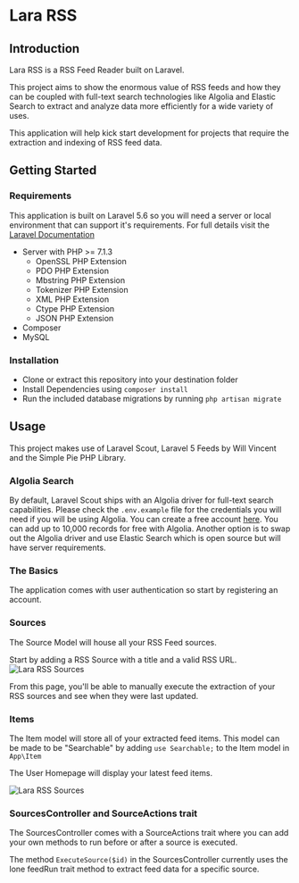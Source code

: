 # Lara RSS

## Introduction

Lara RSS is a RSS Feed Reader built on Laravel. 

This project aims to show the enormous value of RSS feeds and how they can be coupled with full-text search technologies like Algolia and Elastic Search to extract and analyze data more efficiently for a wide variety of uses. 

This application will help kick start development for projects that require the extraction and indexing of RSS feed data. 


## Getting Started

### Requirements

This application is built on Laravel 5.6 so you will need a server or local environment that can support it's requirements. For full details visit the [Laravel Documentation](https://laravel.com/docs/5.6)

* Server with PHP >= 7.1.3
  - OpenSSL PHP Extension
  - PDO PHP Extension
  - Mbstring PHP Extension
  - Tokenizer PHP Extension
  - XML PHP Extension
  - Ctype PHP Extension
  - JSON PHP Extension
* Composer
* MySQL

### Installation

* Clone or extract this repository into your destination folder
* Install Dependencies using `composer install`
* Run the included database migrations by running `php artisan migrate`


## Usage

This project makes use of Laravel Scout, Laravel 5 Feeds by Will Vincent and the Simple Pie PHP Library. 

### Algolia Search

By default, Laravel Scout ships with an Algolia driver for full-text search capabilities. Please check the `.env.example` file for the credentials you will need if you will be using Algolia. You can create a free account [here](https://www.algolia.com/). You can add up to 10,000 records for free with Algolia. Another option is to swap out the Algolia driver and use Elastic Search which is open source but will have server requirements.

### The Basics

The application comes with user authentication so start by registering an account. 

### Sources
The Source Model will house all your RSS Feed sources.

Start by adding a RSS Source with a title and a valid RSS URL.
![Lara RSS Sources](http://harbind.com/img/LaraRSS-Sources1.png)

From this page, you'll be able to manually execute the extraction of your RSS sources and see when they were last updated. 


### Items
The Item model will store all of your extracted feed items. This model can be made to be "Searchable" by adding `use Searchable;` to the Item model in `App\Item`

The User Homepage will display your latest feed items. 

![Lara RSS Sources](http://harbind.com/img/LaraRSS-Home.png)


### SourcesController and SourceActions trait
The SourcesController comes with a SourceActions trait where you can add your own methods to run before or after a source is executed. 

The method `ExecuteSource($id)` in the SourcesController currently uses the lone feedRun trait method to extract feed data for a specific source.



